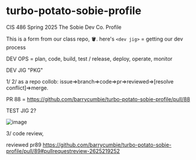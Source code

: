 # turbo-potato-sobie-profile
CIS 486 Spring 2025 The Sobie Dev Co. Profile 

This is a form from our class repo, 🪣. here's `<dev jig>` = getting our dev process

DEV OPS = plan, code, build, test / release, deploy, operate, monitor

DEV JIG "PKG"

1/ 
2/ as a repo collob: issue=>branch=>code=>pr=>reviewed=>[resolve conflict]=>merge.

PR 88 = https://github.com/barrycumbie/turbo-potato-sobie-profile/pull/88

TEST JIG 2?

![image](https://github.com/user-attachments/assets/e5127f36-5f82-468c-a8d8-728290cd54bd)


3/ code review, 

reviewed pr89 https://github.com/barrycumbie/turbo-potato-sobie-profile/pull/89#pullrequestreview-2625219252
